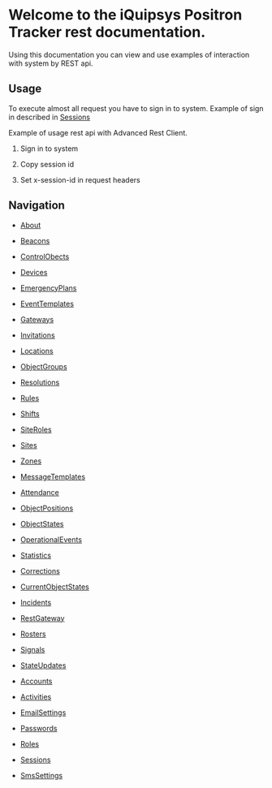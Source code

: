 # Welcome to the iQuipsys Positron Tracker rest documentation.

Using this documentation you can view and use examples of interaction with system by REST api.

## Usage 

To execute almost all request you have to sign in to system. Example of sign in described in [Sessions](https://github.com/iquipsys-positron/iqp-docs-rest/blob/master/users/Sessions.md)

Example of usage rest api with Advanced Rest Client.

1. Sign in to system



2. Copy session id



3. Set x-session-id in request headers



## Navigation

* [About](https://github.com/iquipsys-positron/iqp-docs-rest/blob/master/About.md)

* [Beacons](https://github.com/iquipsys-positron/iqp-docs-rest/blob/master/configurations/Beacons.md)
* [ControlObects](https://github.com/iquipsys-positron/iqp-docs-rest/blob/master/configurations/ControlObects.md)
* [Devices](https://github.com/iquipsys-positron/iqp-docs-rest/blob/master/configurations/Devices.md)
* [EmergencyPlans](https://github.com/iquipsys-positron/iqp-docs-rest/blob/master/configurations/EmergencyPlans.md)
* [EventTemplates](https://github.com/iquipsys-positron/iqp-docs-rest/blob/master/configurations/EventTemplates.md)
* [Gateways](https://github.com/iquipsys-positron/iqp-docs-rest/blob/master/configurations/Gateways.md)
* [Invitations](https://github.com/iquipsys-positron/iqp-docs-rest/blob/master/configurations/Invitations.md)
* [Locations](https://github.com/iquipsys-positron/iqp-docs-rest/blob/master/configurations/Locations.md)
* [ObjectGroups](https://github.com/iquipsys-positron/iqp-docs-rest/blob/master/configurations/ObjectGroups.md)
* [Resolutions](https://github.com/iquipsys-positron/iqp-docs-rest/blob/master/configurations/Resolutions.md)
* [Rules](https://github.com/iquipsys-positron/iqp-docs-rest/blob/master/configurations/Rules.md)
* [Shifts](https://github.com/iquipsys-positron/iqp-docs-rest/blob/master/configurations/Shifts.md)
* [SiteRoles](https://github.com/iquipsys-positron/iqp-docs-rest/blob/master/configurations/SiteRoles.md)
* [Sites](https://github.com/iquipsys-positron/iqp-docs-rest/blob/master/configurations/Sites.md)
* [Zones](https://github.com/iquipsys-positron/iqp-docs-rest/blob/master/configurations/Zones.md)

* [MessageTemplates](https://github.com/iquipsys-positron/iqp-docs-rest/blob/master/content/MessageTemplates.md)

* [Attendance](https://github.com/iquipsys-positron/iqp-docs-rest/blob/master/historical/Attendance.md)
* [ObjectPositions](https://github.com/iquipsys-positron/iqp-docs-rest/blob/master/historical/ObjectPositions.md)
* [ObjectStates](https://github.com/iquipsys-positron/iqp-docs-rest/blob/master/historical/ObjectStates.md)
* [OperationalEvents](https://github.com/iquipsys-positron/iqp-docs-rest/blob/master/historical/OperationalEvents.md)
* [Statistics](https://github.com/iquipsys-positron/iqp-docs-rest/blob/master/historical/Statistics.md)

* [Corrections](https://github.com/iquipsys-positron/iqp-docs-rest/blob/master/realtime/Corrections.md)
* [CurrentObjectStates](https://github.com/iquipsys-positron/iqp-docs-rest/blob/master/realtime/CurrentObjectStates.md)
* [Incidents](https://github.com/iquipsys-positron/iqp-docs-rest/blob/master/realtime/Incidents.md)
* [RestGateway](https://github.com/iquipsys-positron/iqp-docs-rest/blob/master/realtime/RestGateway.md)
* [Rosters](https://github.com/iquipsys-positron/iqp-docs-rest/blob/master/realtime/Rosters.md)
* [Signals](https://github.com/iquipsys-positron/iqp-docs-rest/blob/master/realtime/Signals.md)
* [StateUpdates](https://github.com/iquipsys-positron/iqp-docs-rest/blob/master/realtime/StateUpdates.md)

* [Accounts](https://github.com/iquipsys-positron/iqp-docs-rest/blob/master/users/Accounts.md)
* [Activities](https://github.com/iquipsys-positron/iqp-docs-rest/blob/master/users/Activities.md)
* [EmailSettings](https://github.com/iquipsys-positron/iqp-docs-rest/blob/master/users/EmailSettings.md)
* [Passwords](https://github.com/iquipsys-positron/iqp-docs-rest/blob/master/users/Passwords.md)
* [Roles](https://github.com/iquipsys-positron/iqp-docs-rest/blob/master/users/Roles.md)
* [Sessions](https://github.com/iquipsys-positron/iqp-docs-rest/blob/master/users/Sessions.md)
* [SmsSettings](https://github.com/iquipsys-positron/iqp-docs-rest/blob/master/users/SmsSettings.md)